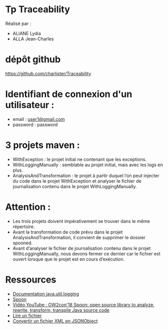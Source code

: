 # Tp Traceability

Réalisé par :
- ALIANE Lydia
- ALLA Jean-Charles

# dépôt github

https://github.com/charlister/Traceability

# Identifiant de connexion d'un utilisateur :

  - email : user1@gmail.com
  - password : password

# 3 projets maven :

- WithException : le projet initial ne contenant que les exceptions.
- WithLoggingManually : semblable au projet initial, mais avec les logs en plus.
- AnalysisAndTransformation : le projet à partir duquel l’on peut injecter du 
code dans le projet WithException et analyser le fichier de journalisation 
contenu dans le projet WithLoggingManually.

# Attention :

- Les trois projets doivent impérativement se trouver dans le même 
répertoire.
- Avant la transformation de code prévu dans le projet 
AnalysisAndTransformation, il convient de supprimer le dossier spooned.
- Avant d’analyser le fichier de journalisation contenu dans le projet 
WithLoggingManually, nous devons fermer ce dernier car le fichier est 
ouvert lorsque que le projet est en cours d’exécution.

# Ressources

- [Documentation java.util.logging](https://docs.oracle.com/javase/8/docs/api/java/util/logging/package-summary.html)
- [Spoon](https://spoon.gforge.inria.fr/first_analysis_processor.html#:~:text=Spoon%20is%20a%20library%20to%20build%20and%20manipulates,java%20-cp%20spoon-core-10.2.0-jar-with-dependencies.jar%20spoon.Launcher%20%20-i%20MyClass.java%20--gui)
- [Vidéo YouTube : OW2con'18 Spoon: open source library to analyze, rewrite, transform, transpile Java source code](https://www.youtube.com/watch?v=ZZzdVTIu-OY)
- [Lire un fichier](https://www.baeldung.com/reading-file-in-java)
- [Convertir un fichier XML en JSONObject](https://www.javatpoint.com/convert-xml-to-json-in-java)
